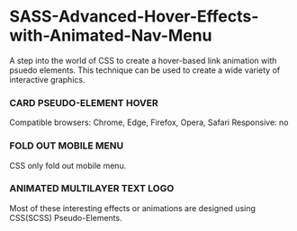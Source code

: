 # SASS-Advanced-Hover-Effects-with-Animated-Nav-Menu
A step into the world of CSS to create a hover-based link animation with psuedo elements. 
This technique can be used to create a wide variety of interactive graphics.

### CARD PSEUDO-ELEMENT HOVER

Compatible browsers: Chrome, Edge, Firefox, Opera, Safari
Responsive: no

### FOLD OUT MOBILE MENU
CSS only fold out mobile menu.

### ANIMATED MULTILAYER TEXT LOGO
Most of these interesting effects or animations are designed using CSS(SCSS) Pseudo-Elements.
